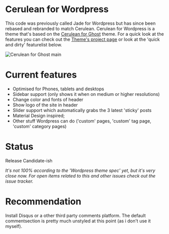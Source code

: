 Cerulean for Wordpress
==================
This code was previously called Jade for Wordpress but has since been rebased and rebranded to match Cerulean. Cerulean for Wordpress is a theme that's based on the [Cerulean for Ghost](https://github.com/boumannm/cerulean-for-ghost) theme. For a quick look at the features you can check out the [Theme's project page](http://michaelboumann.info/collection/#ceruleanwp) or look at the 'quick and dirty' featurelist below.

![Cerulean for Ghost main](https://github.com/boumannm/cerulean-for-wordpress/blob/master/screenshot.png)

# Current features
- Optimised for Phones, tablets and desktops
- Sidebar support (only shows it when on medium or higher resolutions)
- Change color and fonts of header
- Show logo of the site in header
- Slider support which automatically grabs the 3 latest 'sticky' posts
- Material Design inspired;
- Other stuff Wordpress can do ('custom' pages, 'custom' tag page, 'custom' category pages)

# Status
Release Candidate-ish

*It's not 100% according to the 'Wordpress theme spec' yet, but it's very close now. For open items related to this and other issues check out the issue tracker.*

# Recommendation
Install Disqus or a other third party comments platform. The default commentsection is pretty much unstyled at this point (as i don't use it myself). 
